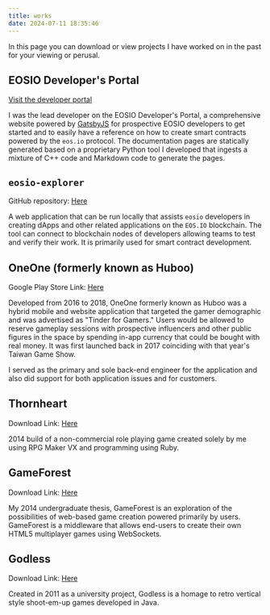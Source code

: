 ```yaml
---
title: works
date: 2024-07-11 18:35:46
---
```


In this page you can download or view projects I have worked on in the past for your viewing or perusal.

## EOSIO Developer's Portal

[Visit the developer portal](https://developers.eos.io/)

I was the lead developer on the EOSIO Developer's Portal, a comprehensive website powered by [GatsbyJS](https://www.gatsbyjs.com) for prospective EOSIO developers to get started and to easily have a reference on how to create smart contracts powered by the `eos.io` protocol. The documentation pages are statically generated based on a proprietary Python tool I developed that ingests a mixture of C++ code and Markdown code to generate the pages. 

## `eosio-explorer`

GitHub repository: [Here](https://github.com/EOSIO/eosio-explorer)

A web application that can be run locally that assists `eosio` developers in creating dApps and other related applications on the `EOS.IO` blockchain. The tool can connect to blockchain nodes of developers allowing teams to test and verify their work. It is primarily used for smart contract development.

## OneOne (formerly known as Huboo)

Google Play Store Link: [Here](https://play.google.com/store/apps/details?id=huboo.android)

Developed from 2016 to 2018, OneOne formerly known as Huboo was a hybrid mobile and website application that targeted the gamer demographic and was advertised as "Tinder for Gamers." Users would be allowed to reserve gameplay sessions with prospective influencers and other public figures in the space by spending in-app currency that could be bought with real money. It was first launched back in 2017 coinciding with that year's Taiwan Game Show. 

I served as the primary and sole back-end engineer for the application and also did support for both application issues and for customers. 

## Thornheart

Download Link: [Here](https://mega.nz/#!afxRCaiZ!Zs01-fid3nAsCRwr0xQZxNTGNRpXdHlRq9wvW-YSeLI)

2014 build of a non-commercial role playing game created solely by me using RPG Maker VX and programming using Ruby.

## GameForest

Download Link: [Here](https://mega.nz/#!SGhHAQTC!tBev_5z0bfJG1MMhH43S0IGPsaeIr9biXFLrURFrCdo)

My 2014 undergraduate thesis, GameForest is an exploration of the possibilities of web-based game creation powered primarily by users. GameForest is a middleware that allows end-users to create their own HTML5 multiplayer games using WebSockets.

## Godless

Download Link: [Here](https://mega.nz/#!TaQGiSiA!AVghfk2-KBqilGzGNopFTg9Imp8cZeF4T3-QfOigVk4)

Created in 2011 as a university project, Godless is a homage to retro vertical style shoot-em-up games developed in Java. 
